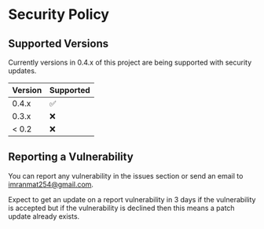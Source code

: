 # Security Policy

## Supported Versions

Currently versions in 0.4.x of this project are being supported 
with security updates.

| Version | Supported          |
| ------- | ------------------ |
| 0.4.x   | :white_check_mark: |
| 0.3.x   | :x:                |
| < 0.2   | :x:                |

## Reporting a Vulnerability

You can report any vulnerability in the issues section or
send an email to [imranmat254@gmail.com](imranmat254@gmail.com).

Expect to get an update on a report vulnerability in 3 days
if the vulnerability is accepted but if the vulnerability is declined then this means a
patch update already exists.
